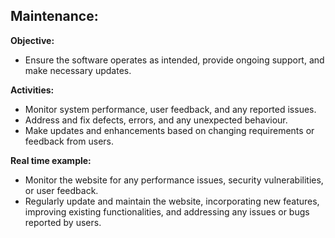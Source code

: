 ﻿## Maintenance: ##

**Objective:**

- Ensure the software operates as intended, provide ongoing support, and make necessary updates.

**Activities:**

- Monitor system performance, user feedback, and any reported issues.
- Address and fix defects, errors, and any unexpected behaviour.
- Make updates and enhancements based on changing requirements or feedback from users.

**Real time example:**

- Monitor the website for any performance issues, security vulnerabilities, or user feedback.
- Regularly update and maintain the website, incorporating new features, improving existing functionalities, and addressing any issues or bugs reported by users.


